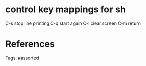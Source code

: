 # control key mappings for sh
  C-s stop line printing
    C-q start again
  C-l clear screen
  C-m return

# References

Tags:
    #assorted

